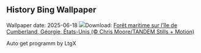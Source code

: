 ## History Bing Wallpaper
Wallpaper date: 2025-06-18
![](https://www.bing.com/th?id=OHR.CumberlandOaks_FR-CA9514188401_UHD.jpg&w=1000)Download: [Forêt maritime sur l’île de Cumberland, Géorgie, États-Unis (© Chris Moore/TANDEM Stills + Motion)](https://www.bing.com/th?id=OHR.CumberlandOaks_FR-CA9514188401_UHD.jpg)

Auto get programm by LtgX
